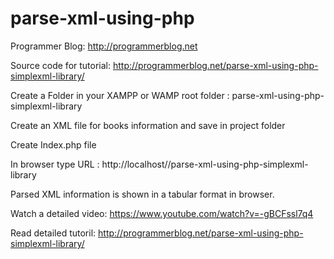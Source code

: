 # parse-xml-using-php
Programmer Blog: http://programmerblog.net


Source code for tutorial: http://programmerblog.net/parse-xml-using-php-simplexml-library/

Create a Folder in your XAMPP or WAMP root folder : parse-xml-using-php-simplexml-library

Create an XML file for books information and save in project folder

Create Index.php file
  
In browser type URL : http://localhost//parse-xml-using-php-simplexml-library

Parsed XML information is shown in a tabular format in browser.

Watch a detailed video: https://www.youtube.com/watch?v=-gBCFssl7q4

Read detailed tutoril: http://programmerblog.net/parse-xml-using-php-simplexml-library/



  
